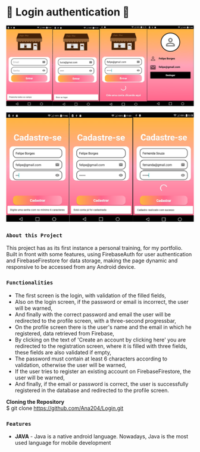 # 📱 Login authentication 📱

![Preview-Screens](https://github.com/Ana204/Login/blob/main/Screens.png)

![Preview-Screens](https://github.com/Ana204/Login/blob/main/screenRegister.png)

### `About this Project`
This project has as its first instance a personal training, for my portfolio. Built in front with some features, using FirebaseAuth for user authentication and FirebaseFirestore for data storage, making the page dynamic and responsive to be accessed from any Android device.

###  `Functionalities`
- The first screen is the login, with validation of the filled fields, <br>
- Also on the login screen, if the password or email is incorrect, the user will be warned, <br>
- And finally with the correct password and email the user will be redirected to the profile screen, with a three-second progressbar, <br>
- On the profile screen there is the user's name and the email in which he registered, data retrieved from Firebase, <br>
- By clicking on the text of 'Create an account by clicking here' you are redirected to the registration screen, where it is filled with three fields, these fields are also validated if empty, <br>
- The password must contain at least 6 characters according to validation, otherwise the user will be warned, <br>
- If the user tries to register an existing account on FirebaseFirestore, the user will be warned, <br>
- And finally, if the email or password is correct, the user is successfully registered in the database and redirected to the profile screen. 

**Cloning the Repository**  <br>
$ git clone https://github.com/Ana204/Login.git

### `Features`  <br>
- **JAVA** - Java is a native android language. Nowadays, Java is the most used language for mobile development
